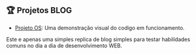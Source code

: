 ## 🏆 Projetos BLOG ##

- [Projeto OS](https://www.teusiteonline.com.br/portifolio/blog/): Uma demonstração visual do codigo em funcionamento.


Este e apenas uma simples replica de blog simples para testar habilidades comuns no dia a dia de desenvolvimento WEB.
